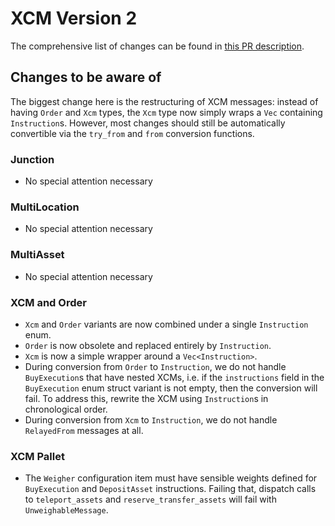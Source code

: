 # XCM Version 2
The comprehensive list of changes can be found in [this PR description](https://github.com/paritytech/polkadot/pull/3629#issue-968428279).

## Changes to be aware of
The biggest change here is the restructuring of XCM messages: instead of having `Order` and `Xcm` types, the `Xcm` type now simply wraps a `Vec` containing `Instruction`s. However, most changes should still be automatically convertible via the `try_from` and `from` conversion functions.

### Junction
- No special attention necessary

### MultiLocation
- No special attention necessary

### MultiAsset
- No special attention necessary

### XCM and Order
- `Xcm` and `Order` variants are now combined under a single `Instruction` enum.
- `Order` is now obsolete and replaced entirely by `Instruction`.
- `Xcm` is now a simple wrapper around a `Vec<Instruction>`.
- During conversion from `Order` to `Instruction`, we do not handle `BuyExecution`s that have nested XCMs, i.e. if the `instructions` field in the `BuyExecution` enum struct variant is not empty, then the conversion will fail. To address this, rewrite the XCM using `Instruction`s in chronological order.
- During conversion from `Xcm` to `Instruction`, we do not handle `RelayedFrom` messages at all.

### XCM Pallet
- The `Weigher` configuration item must have sensible weights defined for `BuyExecution` and `DepositAsset` instructions. Failing that, dispatch calls to `teleport_assets` and `reserve_transfer_assets` will fail with `UnweighableMessage`.
